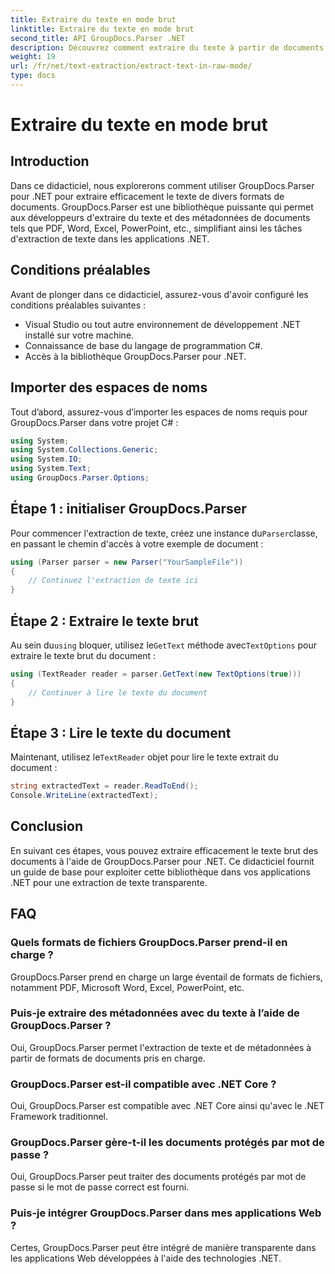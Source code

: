 ```yaml
---
title: Extraire du texte en mode brut
linktitle: Extraire du texte en mode brut
second_title: API GroupDocs.Parser .NET
description: Découvrez comment extraire du texte à partir de documents à l'aide de GroupDocs.Parser pour .NET. Extraction de texte simple, efficace et transparente dans vos applications .NET.
weight: 19
url: /fr/net/text-extraction/extract-text-in-raw-mode/
type: docs
---
```

# Extraire du texte en mode brut

## Introduction
Dans ce didacticiel, nous explorerons comment utiliser GroupDocs.Parser pour .NET pour extraire efficacement le texte de divers formats de documents. GroupDocs.Parser est une bibliothèque puissante qui permet aux développeurs d'extraire du texte et des métadonnées de documents tels que PDF, Word, Excel, PowerPoint, etc., simplifiant ainsi les tâches d'extraction de texte dans les applications .NET.
## Conditions préalables
Avant de plonger dans ce didacticiel, assurez-vous d'avoir configuré les conditions préalables suivantes :
- Visual Studio ou tout autre environnement de développement .NET installé sur votre machine.
- Connaissance de base du langage de programmation C#.
- Accès à la bibliothèque GroupDocs.Parser pour .NET.

## Importer des espaces de noms
Tout d’abord, assurez-vous d’importer les espaces de noms requis pour GroupDocs.Parser dans votre projet C# :
```csharp
using System;
using System.Collections.Generic;
using System.IO;
using System.Text;
using GroupDocs.Parser.Options;
```
## Étape 1 : initialiser GroupDocs.Parser
 Pour commencer l'extraction de texte, créez une instance du`Parser`classe, en passant le chemin d'accès à votre exemple de document :
```csharp
using (Parser parser = new Parser("YourSampleFile"))
{
    // Continuez l'extraction de texte ici
}
```
## Étape 2 : Extraire le texte brut
 Au sein du`using` bloquer, utilisez le`GetText` méthode avec`TextOptions` pour extraire le texte brut du document :
```csharp
using (TextReader reader = parser.GetText(new TextOptions(true)))
{
    // Continuer à lire le texte du document
}
```
## Étape 3 : Lire le texte du document
 Maintenant, utilisez le`TextReader` objet pour lire le texte extrait du document :
```csharp
string extractedText = reader.ReadToEnd();
Console.WriteLine(extractedText);
```

## Conclusion
En suivant ces étapes, vous pouvez extraire efficacement le texte brut des documents à l'aide de GroupDocs.Parser pour .NET. Ce didacticiel fournit un guide de base pour exploiter cette bibliothèque dans vos applications .NET pour une extraction de texte transparente.

## FAQ
### Quels formats de fichiers GroupDocs.Parser prend-il en charge ?
GroupDocs.Parser prend en charge un large éventail de formats de fichiers, notamment PDF, Microsoft Word, Excel, PowerPoint, etc.
### Puis-je extraire des métadonnées avec du texte à l’aide de GroupDocs.Parser ?
Oui, GroupDocs.Parser permet l'extraction de texte et de métadonnées à partir de formats de documents pris en charge.
### GroupDocs.Parser est-il compatible avec .NET Core ?
Oui, GroupDocs.Parser est compatible avec .NET Core ainsi qu'avec le .NET Framework traditionnel.
### GroupDocs.Parser gère-t-il les documents protégés par mot de passe ?
Oui, GroupDocs.Parser peut traiter des documents protégés par mot de passe si le mot de passe correct est fourni.
### Puis-je intégrer GroupDocs.Parser dans mes applications Web ?
Certes, GroupDocs.Parser peut être intégré de manière transparente dans les applications Web développées à l'aide des technologies .NET.